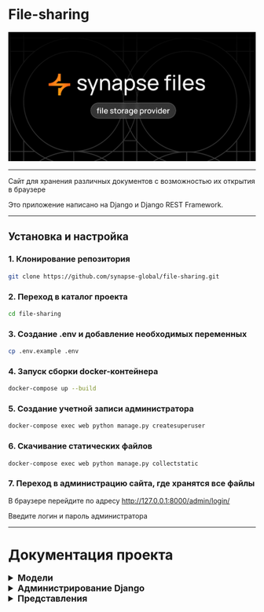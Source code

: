 # File-sharing
![banner_files.png](banner_files.png)

---

Сайт для хранения различных документов с возможностью их открытия в браузере

Это приложение написано на Django и Django REST Framework.

---

## Установка и настройка
### 1. Клонирование репозитория

```bash 
git clone https://github.com/synapse-global/file-sharing.git
```
### 2. Переход в каталог проекта

```bash
cd file-sharing
```

### 3. Создание .env и добавление необходимых переменных

```bash
cp .env.example .env
```
### 4. Запуск сборки docker-контейнера

```bash
docker-compose up --build
```

### 5. Создание учетной записи администратора

```bash
docker-compose exec web python manage.py createsuperuser
```

### 6. Скачивание статических файлов
```bash
docker-compose exec web python manage.py collectstatic
```

### 7. Переход в администрацию сайта, где хранятся все файлы
В браузере перейдите по адресу http://127.0.0.1:8000/admin/login/

Введите логин и пароль администратора

---

# Документация проекта

<details>
<summary style="font-weight: bold; font-size: large">
Модели
</summary>

### [Files](core/models.py#L3) - Файлы

- file - хранит в себе файлы
- key - уникальный ключ для открытия файла в браузере
</details>

<details>
<summary style="font-weight: bold; font-size: large">
Администрирование Django
</summary>

### [FilesAdmin](core/admin.py#L9) - Администрирование модели файлов 

Функция file_url генерирует ссылку с помощью ключа файла, по которой можно перейти и посмотреть файл в браузере

```python
def file_url(self, obj):
    url = settings.URL_ADMIN + str(obj.key)
    return mark_safe(f'<a href="{url}" target="_blank"> {url} </a>')
```

URL_ADMIN - хост, по которому будут открываться файлы

- ```readonly_fields``` - нередактируемые поля
- ```fields``` - поля, отображаемые в объекте администрировании django данной модели
- ```search_fields``` - поля, по которым может осуществляться поиск файлов
- ```list_display``` - поля, отображаемые на странице модели администрировании django

</details>


<details>
<summary style="font-weight: bold; font-size: large">
Представления
</summary>

### [get_file](core/views.py#L7) - Открытие файла в браузере
Данная функция позволяет открывать файлы внутри браузера
</details>